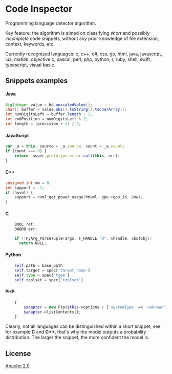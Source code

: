 # Code Inspector

Programming language detector algorithm.

Key feature: the algorithm is aimed on classifying *short* and possibly *incomplete* code snippets,
without any prior knowledge of file extension, context, keywords, etc.

Currently recognized languages: 
c, c++, c#, css, go, html, java, javascript, lua, matlab, objective c, 
pascal, perl, php, python, r, ruby, shell, swift, typescript, visual basic.

Snippets examples
-----------------

#### Java

```java
BigInteger value = bd.unscaledValue();
char[] buffer = value.abs().toString().toCharArray();
int numDigitsLeft = buffer.length - 1;
int endPosition = numDigitsLeft % 2;
int length = (precision + 2) / 2;
```

#### JavaScript

```javascript
var _a = this, source = _a.source, count = _a.count;
if (count === 0) {
    return _super.prototype.error.call(this, err);
}
```

#### C++

```cpp
unsigned int mw = 0;
int support = -1;
if (hnvml) {
	support = nvml_get_power_usage(hnvml, gpu->gpu_id, &mw);
}
```

#### C

```c
    BOOL ret;
    DWORD err;

    if (!PyArg_ParseTuple(args, F_HANDLE "O", &handle, &bufobj))
      return NULL;
```

#### Python

```python
    self.path = base_path
    self.target = spec['target_name']
    self.type = spec['type']
    self.toolset = spec['toolset']
```

#### PHP

```php
    {
        $adapter = new Ftp($this->options + ['systemType' => 'unknown']);
        $adapter->listContents();
    }
```

Clearly, not all languages can be distinguished within a short snippet, see for example **C** and **C++**, that's why
the model outputs a probability distribution. The larger the snippet, the more confident the model is.

License
-------

[Apache 2.0](LICENSE)
